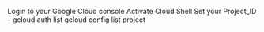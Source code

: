 Login to your Google Cloud console 
Activate Cloud Shell
Set your Project_ID - 
  gcloud auth list
  gcloud config list project
